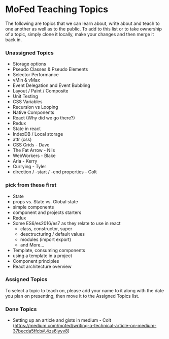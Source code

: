 # MoFed Teaching Topics

The following are topics that we can learn about, write about and teach to one another as well as to the public. To add to this list or to take ownership of a topic, simply clone it locally, make your changes and then merge it back in.

### Unassigned Topics

- Storage options
- Pseudo Classes & Pseudo Elements
- Selector Performance
- vMin & vMax
- Event Delegation and Event Bubbling
- Layout / Paint / Composite
- Unit Testing
- CSS Variables
- Recursion vs Looping
- Native Components
- React (Why did we go there?)
- Redux
- State in react
- IndexDB / Local storage
- attr (css)
- CSS Grids - Dave
- The Fat Arrow - Nils
- WebWorkers - Blake
- Aria - Kerry
- Currying - Tyler
- direction / -start / -end properties - Colt

### pick from these first
- State
- props vs. State vs. Global state
- simple components
- component and projects starters
- Redux
- Some ES6/es2016/es7 as they relate to use in react
  - class, constructor, super
  - desctructuring / default values
  - modules (import export)
  - and More…
- Template, consuming components
- using a template in a project
- Component principles
- React architecture overview




### Assigned Topics

To select a topic to teach on, please add your name to it along with the date you plan on presenting, then move it to the Assigned Topics list.



### Done Topics


- Setting up an article and gists in medium - Colt (https://medium.com/mofed/writing-a-technical-article-on-medium-37becda5ffcb#.4zs6iyyv8)
